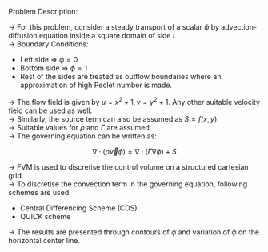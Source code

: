 Problem Description:  

-> For this problem, consider a steady transport of a scalar $\phi$ by advection-diffusion equation inside a square domain of side $L$.  
-> Boundary Conditions:
  - Left side => $\phi = 0$
  - Bottom side => $\phi = 1$
  - Rest of the sides are treated as outflow boundaries where an approximation of high Peclet number is made.  

-> The flow field is given by $u = x^2 + 1, v = y^2 + 1$. Any other suitable velocity field can be used as well.  
-> Similarly, the source term can also be assumed as $S = f(x, y)$.  
-> Suitable values for $\rho$ and $\Gamma$ are assumed.  
-> The governing equation can be written as:

$$\nabla \cdot \left( \rho \vec{v}\phi \right) = \nabla \cdot \left( \Gamma \nabla \phi \right) + S$$

-> FVM is used to discretise the control volume on a structured cartesian grid.  
-> To discretise the convection term in the governing equation, following schemes are used:
  - Central Differencing Scheme (CDS)
  - QUICK scheme

-> The results are presented through contours of $\phi$ and variation of $\phi$ on the horizontal center line.  
